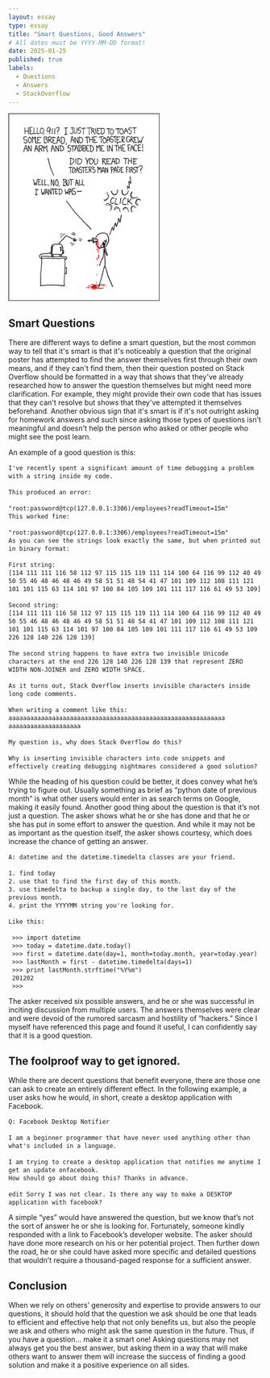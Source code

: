 ```yaml
---
layout: essay
type: essay
title: "Smart Questions, Good Answers"
# All dates must be YYYY-MM-DD format!
date: 2025-01-25
published: true
labels:
  - Questions
  - Answers
  - StackOverflow
---
```


<img width="300px" class="rounded float-start pe-4" src="../img/smart-questions/rtfm.png">

## Smart Questions

There are different ways to define a smart question, but the most common way to tell that it's smart is that it's noticeably a question that the original poster has attempted to find the answer themselves first through their own means, and if they can't find them, then their question posted on Stack Overflow should be formatted in a way that shows that they've already researched how to answer the question themselves but might need more clarification. For example, they might provide their own code that has issues that they can't resolve but shows that they've attempted it themselves beforehand. Another obvious sign that it's smart is if it's not outright asking for homework answers and such since asking those types of questions isn't meaningful and doesn't help the person who asked or other people who might see the post learn. 

An example of a good question is this:
```
I've recently spent a significant amount of time debugging a problem with a string inside my code.

This produced an error:

"root:password@tcp(127.0.0.1:3306)/employees?readTimeout=15m‌​"
This worked fine:

"root:password@tcp(127.0.0.1:3306)/employees?readTimeout=15m"
As you can see the strings look exactly the same, but when printed out in binary format:

First string:
[114 111 111 116 58 112 97 115 115 119 111 114 100 64 116 99 112 40 49 50 55 46 48 46 48 46 49 58 51 51 48 54 41 47 101 109 112 108 111 121 101 101 115 63 114 101 97 100 84 105 109 101 111 117 116 61 49 53 109]

Second string:
[114 111 111 116 58 112 97 115 115 119 111 114 100 64 116 99 112 40 49 50 55 46 48 46 48 46 49 58 51 51 48 54 41 47 101 109 112 108 111 121 101 101 115 63 114 101 97 100 84 105 109 101 111 117 116 61 49 53 109 226 128 140 226 128 139]

The second string happens to have extra two invisible Unicode characters at the end 226 128 140 226 128 139 that represent ZERO WIDTH NON-JOINER and ZERO WIDTH SPACE.

As it turns out, Stack Overflow inserts invisible characters inside long code comments.

When writing a comment like this:
aaaaaaaaaaaaaaaaaaaa‌​aaaaaaaaaaaaaaaaaaaa‌​aaaaaaaaaaaaaaaaaaaa‌​aaaaaaaaaaaaaaaaaaaa‌

My question is, why does Stack Overflow do this?

Why is inserting invisible characters into code snippets and effectively creating debugging nightmares considered a good solution?
```



While the heading of his question could be better, it does convey what he’s trying to figure out. Usually something as brief as “python date of previous month” is what other users would enter in as search terms on Google, making it easily found. Another good thing about the question is that it’s not just a question. The asker shows what he or she has done and that he or she has put in some effort to answer the question. And while it may not be as important as the question itself, the asker shows courtesy, which does increase the chance of getting an answer.

```
A: datetime and the datetime.timedelta classes are your friend.

1. find today
2. use that to find the first day of this month.
3. use timedelta to backup a single day, to the last day of the previous month.
4. print the YYYYMM string you're looking for.

Like this:

 >>> import datetime
 >>> today = datetime.date.today()
 >>> first = datetime.date(day=1, month=today.month, year=today.year)
 >>> lastMonth = first - datetime.timedelta(days=1)
 >>> print lastMonth.strftime("%Y%m")
 201202
 >>>

```
 
The asker received six possible answers, and he or she was successful in inciting discussion from multiple users. The answers themselves were clear and were devoid of the rumored sarcasm and hostility of “hackers.” Since I myself have referenced this page and found it useful, I can confidently say that it is a good question.

## The foolproof way to get ignored.

While there are decent questions that benefit everyone, there are those one can ask to create an entirely different effect. In the following example, a user asks how he would, in short, create a desktop application with Facebook.

```
Q: Facebook Desktop Notifier

I am a beginner programmer that have never used anything other than what's included in a language.

I am trying to create a desktop application that notifies me anytime I get an update onfacebook. 
How should go about doing this? Thanks in advance.

edit Sorry I was not clear. Is there any way to make a DESKTOP application with facebook?
```

A simple “yes” would have answered the question, but we know that’s not the sort of answer he or she is looking for. Fortunately, someone kindly responded with a link to Facebook’s developer website. The asker should have done more research on his or her potential project. Then further down the road, he or she could have asked more specific and detailed questions that wouldn’t require a thousand-paged response for a sufficient answer.

## Conclusion

When we rely on others’ generosity and expertise to provide answers to our questions, it should hold that the question we ask should be one that leads to efficient and effective help that not only benefits us, but also the people we ask and others who might ask the same question in the future. Thus, if you have a question… make it a smart one! Asking questions may not always get you the best answer, but asking them in a way that will make others want to answer them will increase the success of finding a good solution and make it a positive experience on all sides.
